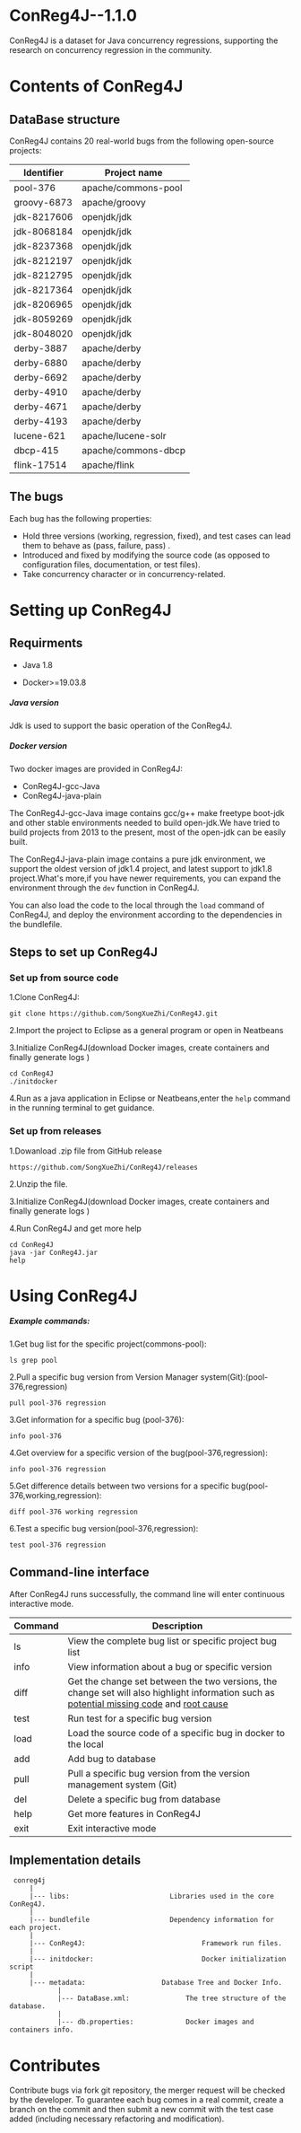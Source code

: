 # ConReg4J--1.1.0 

ConReg4J is a dataset for Java concurrency regressions, supporting the research on concurrency regression in the community.

# Contents of ConReg4J

## DataBase structure

ConReg4J contains 20  real-world bugs from the following open-source projects:

| Identifier  | Project name        |
| ----------- | ------------------- |
| pool-376    | apache/commons-pool |
| groovy-6873 | apache/groovy       |
| jdk-8217606 | openjdk/jdk         |
| jdk-8068184 | openjdk/jdk         |
| jdk-8237368 | openjdk/jdk         |
| jdk-8212197 | openjdk/jdk         |
| jdk-8212795 | openjdk/jdk         |
| jdk-8217364 | openjdk/jdk         |
| jdk-8206965 | openjdk/jdk         |
| jdk-8059269 | openjdk/jdk         |
| jdk-8048020 | openjdk/jdk         |
| derby-3887  | apache/derby        |
| derby-6880  | apache/derby        |
| derby-6692  | apache/derby        |
| derby-4910  | apache/derby        |
| derby-4671  | apache/derby        |
| derby-4193  | apache/derby        |
| lucene-621  | apache/lucene-solr  |
| dbcp-415    | apache/commons-dbcp |
| flink-17514 | apache/flink        |

## The bugs

Each bug has the following properties:

- Hold three versions (working, regression, fixed), and test cases can lead them to behave as (pass, failure, pass) .
- Introduced and fixed by modifying the source code (as opposed to configuration files, documentation, or test files).
- Take concurrency character or  in  concurrency-related.

# Setting up ConReg4J

## Requirments

-  Java 1.8

-  Docker>=19.03.8


##### Java version

Jdk is used to support the basic operation of the ConReg4J.

##### Docker version

Two docker images are provided in ConReg4J:

- ConReg4J-gcc-Java
- ConReg4J-java-plain

The ConReg4J-gcc-Java image contains  gcc/g++ make freetype boot-jdk and other stable environments needed to build open-jdk.We have tried to build projects from 2013 to the present, most of the open-jdk can be easily built.

The ConReg4J-java-plain image contains a pure jdk environment, we support the oldest version of jdk1.4 project, and latest support to jdk1.8 project.What's more,if you have newer requirements, you can expand the environment through the `dev` function in ConReg4J.

 You can also load the code to the local through the `load` command of ConReg4J, and deploy the environment according to the dependencies in the bundlefile.

## Steps to set up ConReg4J

### Set up from source code

1.Clone ConReg4J:

```
git clone https://github.com/SongXueZhi/ConReg4J.git
```

2.Import  the project  to Eclipse as a general program or open in Neatbeans

3.Initialize ConReg4J(download Docker images, create containers and finally generate logs )

```
cd ConReg4J
./initdocker
```

4.Run as a java application in Eclipse or Neatbeans,enter the `help` command in the running terminal to get guidance.

### Set up from releases

1.Dowanload .zip file from GitHub release

```
https://github.com/SongXueZhi/ConReg4J/releases
```

2.Unzip the file. 

3.Initialize ConReg4J(download Docker images, create containers and finally generate logs )

4.Run ConReg4J and get more help

```
cd ConReg4J
java -jar ConReg4J.jar
help
```

# Using ConReg4J

##### Example commands:

1.Get bug list for the specific project(commons-pool):

```
ls grep pool
```

2.Pull a specific bug version from Version Manager system(Git):(pool-376,regression)

```
pull pool-376 regression
```

3.Get  information for a specific bug (pool-376):

```
info pool-376 
```

4.Get overview for a specific version of the bug(pool-376,regression):

```
info pool-376 regression
```

5.Get difference details between two versions  for a specific bug(pool-376,working,regression):

```
diff pool-376 working regression
```

6.Test a specific bug version(pool-376,regression):

```
test pool-376 regression
```

## Command-line interface

After ConReg4J runs successfully, the command line will enter continuous interactive mode.

| Command | Description                                                  |
| ------- | ------------------------------------------------------------ |
| ls      | View the complete bug list or specific project bug list      |
| info    | View information about a bug or specific version             |
| diff    | Get the change set between the two versions, the change set will also highlight information such as <u>potential missing code</u> and <u>root cause</u> |
| test    | Run test for a specific bug version                          |
| load    | Load the source code of a specific bug in docker to the local |
| add     | Add bug to database                                          |
| pull    | Pull a specific bug version from the version management system (Git) |
| del     | Delete a specific bug from database                          |
| help    | Get more features in ConReg4J                                |
| exit    | Exit interactive mode                                        |

## Implementation details

```
 conreg4j
     |
     |--- libs:              			Libraries used in the core ConReg4J.
     |
     |--- bundlefile         			Dependency information for each project.
     |
     |--- ConReg4J:							 	Framework run files.
     |
     |--- initdocker:							Docker initialization script 
     |
     |--- metadata:         		  Database Tree and Docker Info.
     		|
     		|--- DataBase.xml:   			The tree structure of the database.
     		|
     		|--- db.properties:  			Docker images and containers info.
```

# Contributes

Contribute bugs via fork git repository,  the merger request will be checked by the developer. To guarantee each bug comes in a real commit, create a branch on the commit and then submit  a new commit with the test case added (including necessary refactoring and modification).

